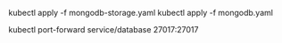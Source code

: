 kubectl apply -f mongodb-storage.yaml
kubectl apply -f mongodb.yaml

kubectl port-forward service/database 27017:27017
